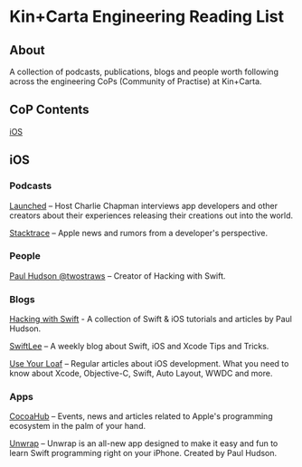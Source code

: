 # Kin+Carta Engineering Reading List

## About

A collection of podcasts, publications, blogs and people worth following across the engineering CoPs (Community of Practise) at Kin+Carta.

## CoP Contents

[iOS](#iOS)

## iOS

### Podcasts

[Launched](https://podcasts.apple.com/gb/podcast/launched/id1491582246) – Host Charlie Chapman interviews app developers and other creators about their experiences releasing their creations out into the world.

[Stacktrace](https://podcasts.apple.com/pl/podcast/stacktrace/id1359435443) – Apple news and rumors from a developer's perspective.

### People

[Paul Hudson @twostraws](https://twitter.com/twostraws?s=20) – Creator of Hacking with Swift.

### Blogs

[Hacking with Swift](https://www.hackingwithswift.com) - A collection of Swift & iOS tutorials and articles by Paul Hudson.

[SwiftLee](https://www.avanderlee.com) – A weekly blog about Swift, iOS and Xcode Tips and Tricks.

[Use Your Loaf](https://useyourloaf.com) – Regular articles about iOS development. What you need to know about Xcode, Objective-C, Swift, Auto Layout, WWDC and more.

### Apps

[CocoaHub](https://apps.apple.com/us/app/cocoahub/id1467755462) – Events, news and articles related to Apple's programming ecosystem in the palm of your hand.

[Unwrap](https://apps.apple.com/gb/app/unwrap/id1440611372) – Unwrap is an all-new app designed to make it easy and fun to learn Swift programming right on your iPhone. Created by Paul Hudson.